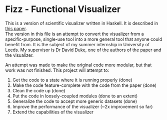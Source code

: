 Fizz - Functional Visualizer
============================

This is a version of scientific visualizer written in Haskell. It is described in [this paper](http://dl.acm.org/citation.cfm?id=1506057 "Huge Data but Small Programs").  
The version in this file is an attempt to convert the visualizer from a specific-purpose, single-use tool into a more general tool that anyone could benefit from. It is the subject of my summer internship in University of Leeds. My supervisor is Dr David Duke, one of the authors of the paper and the visualizer.  

An attempt was made to make the original code more modular, but that work was not finished. This project will attempt to:

1. Get the code to a state where it is running properly (done)
2. Make the code feature-complete with the code from the paper (done)
3. Clean the code up (done)
4. Put the code in loosely-coupled modules (done to an extent)
5. Generalize the code to accept more generic datasets (done)
6. Improve the performance of the visualizer (~2x improvement so far)
7. Extend the capabilities of the visualizer
